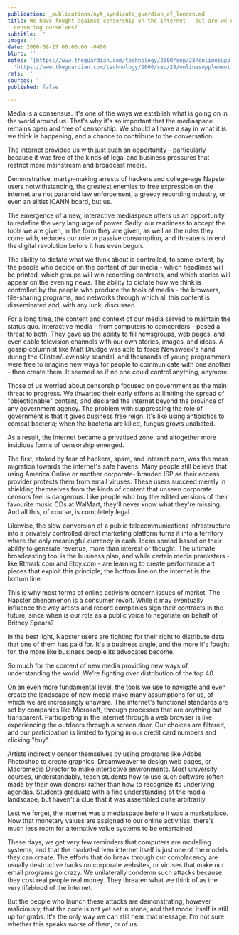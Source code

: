 ```yaml
---
publication: _publications/nyt_syndicate_guardian_of_london.md
title: We have fought against censorship on the internet - but are we unconsciously
  censoring ourselves?
subtitle: ''
image: ''
date: 2000-09-27 00:00:00 -0400
blurb: ''
notes: '[https://www.theguardian.com/technology/2000/sep/28/onlinesupplement.censorship](https://www.theguardian.com/technology/2000/sep/28/onlinesupplement.censorship
  "https://www.theguardian.com/technology/2000/sep/28/onlinesupplement.censorship")'
refs: ''
sources: ''
published: false

---
```

Media is a consensus. It's one of the ways we establish what is going on in the world around us. That's why it's so important that the mediaspace remains open and free of censorship. We should all have a say in what it is we think is happening, and a chance to contribute to the conversation.

The internet provided us with just such an opportunity - particularly because it was free of the kinds of legal and business pressures that restrict more mainstream and broadcast media.

Demonstrative, martyr-making arrests of hackers and college-age Napster users notwithstanding, the greatest enemies to free expression on the internet are not paranoid law enforcement, a greedy recording industry, or even an elitist ICANN board, but us.

The emergence of a new, interactive mediaspace offers us an opportunity to redefine the very language of power. Sadly, our readiness to accept the tools we are given, in the form they are given, as well as the rules they come with, reduces our role to passive consumption, and threatens to end the digital revolution before it has even begun.

The ability to dictate what we think about is controlled, to some extent, by the people who decide on the content of our media - which headlines will be printed, which groups will win recording contracts, and which stories will appear on the evening news. The ability to dictate how we think is controlled by the people who produce the tools of media - the browsers, file-sharing programs, and networks through which all this content is disseminated and, with any luck, discussed.

For a long time, the content and context of our media served to maintain the status quo. Interactive media - from computers to camcorders - posed a threat to both. They gave us the ability to fill newsgroups, web pages, and even cable television channels with our own stories, images, and ideas. A gossip columnist like Matt Drudge was able to force Newsweek's hand during the Clinton/Lewinsky scandal, and thousands of young programmers were free to imagine new ways for people to communicate with one another - then create them. It seemed as if no one could control anything, anymore.

Those of us worried about censorship focused on government as the main threat to progress. We thwarted their early efforts at limiting the spread of "objectionable" content, and declared the internet beyond the province of any government agency. The problem with suppressing the role of government is that it gives business free reign. It's like using antibiotics to combat bacteria; when the bacteria are killed, fungus grows unabated.

As a result, the internet became a privatised zone, and altogether more insidious forms of censorship emerged.

The first, stoked by fear of hackers, spam, and internet porn, was the mass migration towards the internet's safe havens. Many people still believe that using America Online or another corporate- branded ISP as their access provider protects them from email viruses. These users succeed merely in shielding themselves from the kinds of content that unseen corporate censors feel is dangerous. Like people who buy the edited versions of their favourite music CDs at WalMart, they'll never know what they're missing. And all this, of course, is completely legal.

Likewise, the slow conversion of a public telecommunications infrastructure into a privately controlled direct marketing platform turns it into a territory where the only meaningful currency is cash. Ideas spread based on their ability to generate revenue, more than interest or thought. The ultimate broadcasting tool is the business plan, and while certain media pranksters - like Rtmark.com and Etoy.com - are learning to create performance art pieces that exploit this principle, the bottom line on the internet is the bottom line.

This is why most forms of online activism concern issues of market. The Napster phenomenon is a consumer revolt. While it may eventually influence the way artists and record companies sign their contracts in the future, since when is our role as a public voice to negotiate on behalf of Britney Spears?

In the best light, Napster users are fighting for their right to distribute data that one of them has paid for. It's a business angle, and the more it's fought for, the more like business people its advocates become.

So much for the content of new media providing new ways of understanding the world. We're fighting over distribution of the top 40.

On an even more fundamental level, the tools we use to navigate and even create the landscape of new media make many assumptions for us, of which we are increasingly unaware. The internet's functional standards are set by companies like Microsoft, through processes that are anything but transparent. Participating in the internet through a web browser is like experiencing the outdoors through a screen door. Our choices are filtered, and our participation is limited to typing in our credit card numbers and clicking "buy".

Artists indirectly censor themselves by using programs like Adobe Photoshop to create graphics, Dreamweaver to design web pages, or Macromedia Director to make interactive environments. Most university courses, understandably, teach students how to use such software (often made by their own donors) rather than how to recognize its underlying agendas. Students graduate with a fine understanding of the media landscape, but haven't a clue that it was assembled quite arbitrarily.

Lest we forget, the internet was a mediaspace before it was a marketplace. Now that monetary values are assigned to our online activities, there's much less room for alternative value systems to be entertained.

These days, we get very few reminders that computers are modelling systems, and that the market-driven internet itself is just one of the models they can create. The efforts that do break through our complacency are usually destructive hacks on corporate websites, or viruses that make our email programs go crazy. We unilaterally condemn such attacks because they cost real people real money. They threaten what we think of as the very lifeblood of the internet.

But the people who launch these attacks are demonstrating, however maliciously, that the code is not yet set in stone, and that model itself is still up for grabs. It's the only way we can still hear that message. I'm not sure whether this speaks worse of them, or of us.